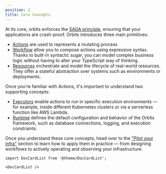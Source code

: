 ```yaml
---
position: 2
title: Core Concepts
---
```


At its core, orbits enforces the [SAGA principle](https://microservices.io/patterns/data/saga.html), ensuring that your applications are crash-proof.
Orbits introduces three main primitives:
- [Actions](./action.md) are used to represents a mutating process
- [Workflow](./workflow.md) allow you to compose actions using expressive syntax. Thanks to built-in syntactic sugar, you can model complex business logic without having to alter your TypeScript way of thinking.
- [Resources](./resource.md) orchestrate and model the lifecycle of real-world resources. They offer a stateful abstraction over systems such as environments or deployments.

Once you're familiar with Actions, it's important to understand two supporting concepts:
- [Executors](./executor.md) enable actions to run in specific execution environments — for example, inside different Kubernetes clusters or via a serverless function like AWS Lambda.
- [Runtime](./runtime.md) defines the default configuration and behavior of the Orbits framework, such as database connections, logging, and execution constraints.

Once you understand these core concepts, head over to the ["Pilot your infra"](./../helper/readme.md) section to learn how to apply them in practice — from designing workflows to actively operating and observing your infrastructure.

```mdx-code-block
import DocCardList from '@theme/DocCardList';

<DocCardList />
```